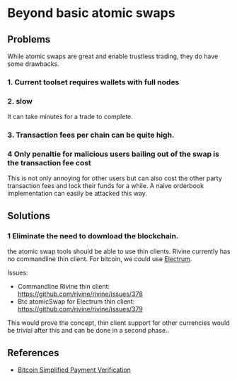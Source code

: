# Beyond basic atomic swaps

## Problems
While atomic swaps are great and enable trustless trading, they do have some drawbacks.

### 1. Current toolset requires wallets with full nodes 

 
### 2. slow
It can take minutes for a trade to complete.

### 3. Transaction fees per chain can be quite high.

 ### 4 Only penaltie for  malicious users bailing out of the swap is the transaction fee cost
 This  is not only annoying for other users but can also cost the other party transaction fees and lock their funds for a while. A naive orderbook implementation can easily be attacked this way.
## Solutions

### 1 Eliminate the need to download the blockchain.
the atomic swap tools should be able to use thin clients. Rivine currently has no commandline thin client. For bitcoin, we could use [Electrum](https://electrum.org/).

Issues:
- Commandline Rivine thin client: https://github.com/rivine/rivine/issues/378
-  Btc atomicSwap for Electrum thin client: https://github.com/rivine/rivine/issues/379

This would prove the concept, thin client support for other currencies would be trivial after this and can be done in a second phase..

## References

- [Bitcoin Simplified Payment Verification](https://bitcoin.org/en/developer-guide#simplified-payment-verification-spv)